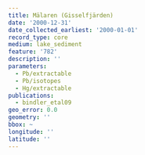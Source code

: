 ```yaml
---
title: Mälaren (Gisselfjärden)
date: '2000-12-31'
date_collected_earliest: '2000-01-01'
record_type: core
medium: lake_sediment
feature: '782'
description: ''
parameters:
  - Pb/extractable
  - Pb/isotopes
  - Hg/extractable
publications:
  - bindler_etal09
geo_error: 0.0
geometry: ''
bbox: ~
longitude: ''
latitude: ''
---
```

